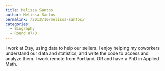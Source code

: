 ```yaml
---
title: Melissa Santos
author: Melissa Santos
permalink: /2013/10/melissa-santos/
categories:
  - Biography
  - Round 07/0
---
```

I work at Etsy, using data to help our sellers. I enjoy helping my coworkers understand our data and statistics, and write the code to access and analyze them. I work remote from Portland, OR and have a PhD in Applied Math.
